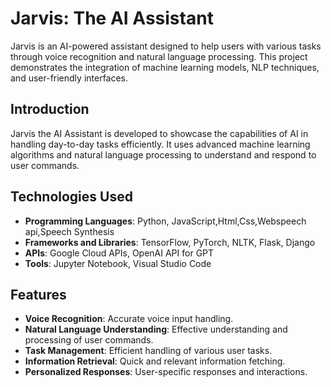 # Jarvis: The AI Assistant

Jarvis is an AI-powered assistant designed to help users with various tasks through voice recognition and natural language processing. This project demonstrates the integration of machine learning models, NLP techniques, and user-friendly interfaces.


## Introduction
Jarvis the AI Assistant is developed to showcase the capabilities of AI in handling day-to-day tasks efficiently. It uses advanced machine learning algorithms and natural language processing to understand and respond to user commands.

## Technologies Used
- **Programming Languages**: Python, JavaScript,Html,Css,Webspeech api,Speech Synthesis 
- **Frameworks and Libraries**: TensorFlow, PyTorch, NLTK, Flask, Django
- **APIs**: Google Cloud APIs, OpenAI API for GPT
- **Tools**: Jupyter Notebook, Visual Studio Code

## Features
- **Voice Recognition**: Accurate voice input handling.
- **Natural Language Understanding**: Effective understanding and processing of user commands.
- **Task Management**: Efficient handling of various user tasks.
- **Information Retrieval**: Quick and relevant information fetching.
- **Personalized Responses**: User-specific responses and interactions.


